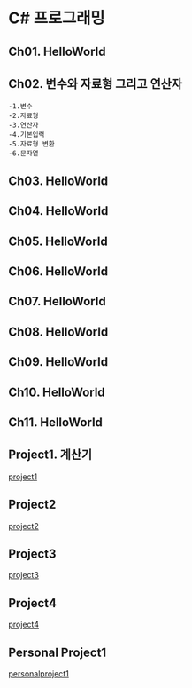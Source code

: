 # C\# 프로그래밍

## Ch01. HelloWorld
## Ch02. 변수와 자료형 그리고 연산자
	-1.변수
	-2.자료형
	-3.연산자
	-4.기본입력
	-5.자료형 변환
	-6.문자열
## Ch03. HelloWorld
## Ch04. HelloWorld
## Ch05. HelloWorld
## Ch06. HelloWorld
## Ch07. HelloWorld
## Ch08. HelloWorld
## Ch09. HelloWorld
## Ch10. HelloWorld
## Ch11. HelloWorld
## Project1. 계산기
[project1](./projecct1/cal.png)
## Project2
[project2](./Project2/data.png)
## Project3
[project3](.Project3/dhahr.png)
## Project4
[project4](./Project4/game.png)
## Personal Project1
[personalproject1](./Personal_Project_1/TypingTrainProgram.png)

